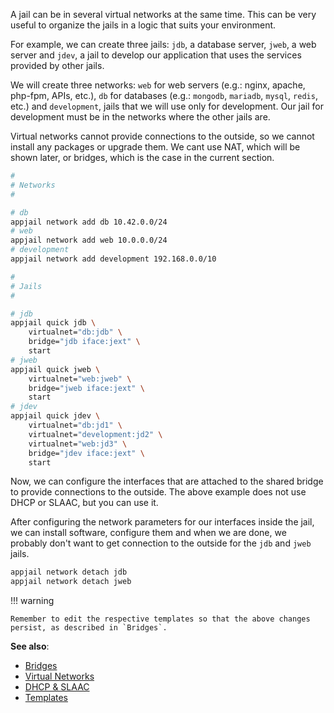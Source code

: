 A jail can be in several virtual networks at the same time. This can be very useful to organize the jails in a logic that suits your environment.

For example, we can create three jails: `jdb`, a database server, `jweb`, a web server and `jdev`, a jail to develop our application that uses the services provided by other jails.

We will create three networks: `web` for web servers (e.g.: nginx, apache, php-fpm, APIs, etc.), `db` for databases (e.g.: `mongodb`, `mariadb`, `mysql`, `redis`, etc.) and `development`, jails that we will use only for development. Our jail for development must be in the networks where the other jails are.

Virtual networks cannot provide connections to the outside, so we cannot install any packages or upgrade them. We cant use NAT, which will be shown later, or bridges, which is the case in the current section.

```sh
#
# Networks
#

# db
appjail network add db 10.42.0.0/24
# web
appjail network add web 10.0.0.0/24
# development
appjail network add development 192.168.0.0/10

#
# Jails
#

# jdb
appjail quick jdb \
    virtualnet="db:jdb" \
    bridge="jdb iface:jext" \
    start
# jweb
appjail quick jweb \
    virtualnet="web:jweb" \
    bridge="jweb iface:jext" \
    start
# jdev
appjail quick jdev \
    virtualnet="db:jd1" \
    virtualnet="development:jd2" \
    virtualnet="web:jd3" \
    bridge="jdev iface:jext" \
    start
```

Now, we can configure the interfaces that are attached to the shared bridge to provide connections to the outside. The above example does not use DHCP or SLAAC, but you can use it.

After configuring the network parameters for our interfaces inside the jail, we can install software, configure them and when we are done, we probably don't want to get connection to the outside for the `jdb` and `jweb` jails.

```sh
appjail network detach jdb
appjail network detach jweb
```

!!! warning

    Remember to edit the respective templates so that the above changes persist, as described in `Bridges`.

**See also**:

* [Bridges](intro.md)
* [Virtual Networks](../virtual-networks/intro.md)
* [DHCP & SLAAC](../DHCP-and-SLAAC.md)
* [Templates](../../templates.md)
